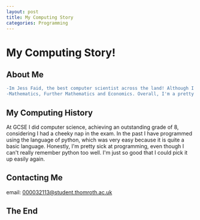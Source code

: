 ```yaml
---
layout: post
title: My Computing Story
categories: Programming
---
```

# My Computing Story!

## About Me
```diff
-Im Jess Faid, the best computer scientist across the land! Although I also excel at other intelligent subjects, such as: 
-Mathematics, Further Mathematics and Economics. Overall, I'm a pretty smart girl. :D
```

## My Computing History
At GCSE I did computer science, achieving an outstanding grade of 8, considering I had a cheeky nap in the exam. 
In the past I have programmed using the language of python, which was very easy because  it is quite a basic language. 
Honestly, I'm pretty sick at programming, even though I can't really remember python too well. I'm just so good that I could pick it up 
easily again.

## Contacting Me
email: 000032113@student.thomroth.ac.uk

## The End

